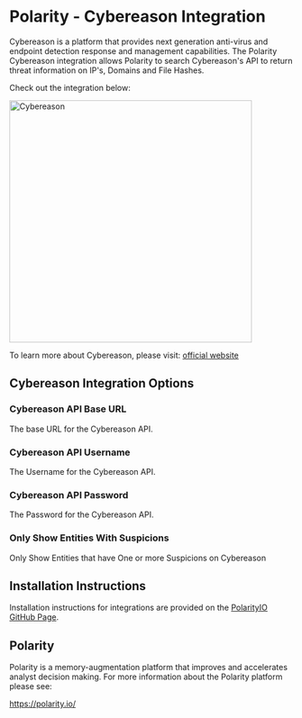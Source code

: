 # Polarity - Cybereason Integration

Cybereason is a platform that provides next generation anti-virus and endpoint detection response and management capabilities.
The Polarity Cybereason integration allows Polarity to search Cybereason's API to return threat information on IP's, Domains and File Hashes.

Check out the integration below:

<img width="430" alt="Cybereason" src="https://user-images.githubusercontent.com/58269952/71111751-a88bde00-218f-11ea-8347-17355f38146c.png">

To learn more about Cybereason, please visit: [official website](https://www.cybereason.com/)


## Cybereason Integration Options

### Cybereason API Base URL
The base URL for the Cybereason API.

### Cybereason API Username
The Username for the Cybereason API.

### Cybereason API Password
The Password for the Cybereason API.

### Only Show Entities With Suspicions
Only Show Entities that have One or more Suspicions on Cybereason

## Installation Instructions

Installation instructions for integrations are provided on the [PolarityIO GitHub Page](https://polarityio.github.io/).

## Polarity

Polarity is a memory-augmentation platform that improves and accelerates analyst decision making.  For more information about the Polarity platform please see:

https://polarity.io/
